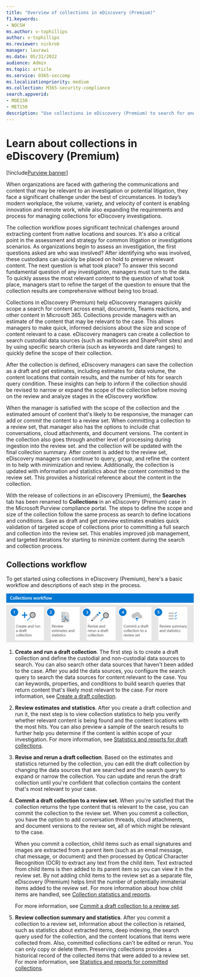 ```yaml
---
title: "Overview of collections in eDiscovery (Premium)"
f1.keywords:
- NOCSH
ms.author: v-tophillips
author: v-tophillips
ms.reviewer: nickrob
manager: laurawi
ms.date: 05/31/2022
audience: Admin
ms.topic: article
ms.service: O365-seccomp
ms.localizationpriority: medium
ms.collection: M365-security-compliance 
search.appverid: 
- MOE150
- MET150
description: "Use collections in eDiscovery (Premium) to search for and collect content that's relative to your case or investigation." 
---
```


# Learn about collections in eDiscovery (Premium)

[!include[Purview banner](../includes/purview-rebrand-banner.md)]

When organizations are faced with gathering the communications and content that may be relevant to an investigation or potential litigation, they face a significant challenge under the best of circumstances. In today’s modern workplace, the volume, variety, and velocity of content is enabling innovation and remote work, while also expanding the requirements and process for managing collections for eDiscovery investigations.

The collection workflow poses significant technical challenges around extracting content from native locations and sources. It's also a critical point in the assessment and strategy for common litigation or investigations scenarios. As organizations begin to assess an investigation, the first questions asked are who was involved? After identifying who was involved, these custodians can quickly be placed on hold to preserve relevant content. The next question is what took place? To answer this second fundamental question of any investigation, managers must turn to the data. To quickly assess the most relevant content to the question of what took place, managers start to refine the target of the question to ensure that the collection results are comprehensive without being too broad.

Collections in eDiscovery (Premium) help eDiscovery managers quickly scope a search for content across email, documents, Teams reactions, and other content in Microsoft 365. Collections provide managers with an estimate of the content that may be relevant to the case. This allows managers to make quick, informed decisions about the size and scope of content relevant to a case. eDiscovery managers can create a collection to search custodial data sources (such as mailboxes and SharePoint sites) and by using specific search criteria (such as keywords and date ranges) to quickly define the scope of their collection.

After the collection is defined, eDiscovery managers can save the collection as a draft and get estimates, including estimates for data volume, the content locations that contain results, and the number of hits for search query condition. These insights can help to inform if the collection should be revised to narrow or expand the scope of the collection before moving on the review and analyze stages in the eDiscovery workflow.

When the manager is satisfied with the scope of the collection and the estimated amount of content that's likely to be responsive, the manager can add or *commit* the content to a review set. When committing a collection to a review set, that manager also has the options to include chat conversations, cloud attachments, and document versions. The content in the collection also goes through another level of processing during ingestion into the review set. and the collection will be updated with the final collection summary. After content is added to the review set, eDiscovery managers can continue to query, group, and refine the content in to help with minimization and review. Additionally, the collection is updated with information and statistics about the content committed to the review set. This provides a historical reference about the content in the collection.

With the release of collections in an eDiscovery (Premium), the **Searches** tab has been renamed to **Collections** in an eDiscovery (Premium) case in the Microsoft Purview compliance portal. The steps to define the scope and size of the collection follow the same process as search to define locations and conditions. Save as draft and get preview estimates enables quick validation of targeted scope of collections prior to committing a full search and collection into the review set. This enables improved job management, and targeted iterations for starting to minimize content during the search and collection process.

## Collections workflow

To get started using collections in eDiscovery (Premium), here's a basic workflow and descriptions of each step in the process.

![Collections workflow in eDiscovery (Premium).](../media/CollectionsWorkflow.png)

1. **Create and run a draft collection**. The first step is to create a draft collection and define the custodial and non-custodial data sources to search. You can also search other data sources that haven't been added to the case. After you add the data sources, you configure the search query to search the data sources for content relevant to the case. You can keywords, properties, and conditions to build search queries that return content that's likely most relevant to the case. For more information, see [Create a draft collection](create-draft-collection.md).

2. **Review estimates and statistics**. After you create a draft collection and run it, the next step is to view collection statistics to help you verify whether relevant content is being found and the content locations with the most hits. You can also preview a sample of the search results to further help you determine if the content is within scope of your investigation. For more information, see [Statistics and reports for draft collections](collection-statistics-reports.md#statistics-and-reports-for-draft-collections).

3. **Revise and rerun a draft collection**. Based on the estimates and statistics returned by the collection, you can edit the draft collection by changing the data sources that are searched and the search query to expand or narrow the collection. You can update and rerun the draft collection until you're confident that collection contains the content that's most relevant to your case.

4. **Commit a draft collection to a review set**. When you're satisfied that the collection returns the type content that is relevant to the case, you can commit the collection to the review set. When you commit a collection, you have the option to add conversation threads, cloud attachments, and document versions to the review set, all of which might be relevant to the case.

   When you commit a collection, child items such as email signatures and images are extracted from a parent item (such as an email message, chat message, or document) and then processed by Optical Character Recognition (OCR) to extract any text from the child item. Text extracted from child items is then added to its parent item so you can view it in the review set. By not adding child items to the review set as a separate file, eDiscovery (Premium) helps limit the number of potentially immaterial items added to the review set. For more information about how child items are handled, see [Collection statistics and reports](collection-statistics-reports.md#collection-contents).

   For more information, see [Commit a draft collection to a review set](commit-draft-collection.md).

5. **Review collection summary and statistics**. After you commit a collection to a review set, information about the collection is retained, such as statistics about extracted items, deep indexing, the search query used for the collection, and the content locations that items were collected from. Also, committed collections can't be edited or rerun. You can only copy or delete them. Preserving collections provides a historical record of the collected items that were added to a review set. For more information, see [Statistics and reports for committed collections](collection-statistics-reports.md#statistics-and-reports-for-committed-collections).
